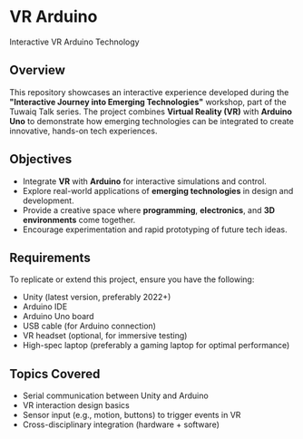 # VR Arduino
Interactive VR Arduino Technology

## Overview
This repository showcases an interactive experience developed during the **"Interactive Journey into Emerging Technologies"** workshop, part of the Tuwaiq Talk series. The project combines **Virtual Reality (VR)** with **Arduino Uno** to demonstrate how emerging technologies can be integrated to create innovative, hands-on tech experiences.

## Objectives
- Integrate **VR** with **Arduino** for interactive simulations and control.
- Explore real-world applications of **emerging technologies** in design and development.
- Provide a creative space where **programming**, **electronics**, and **3D environments** come together.
- Encourage experimentation and rapid prototyping of future tech ideas.

## Requirements
To replicate or extend this project, ensure you have the following:

- Unity (latest version, preferably 2022+)
- Arduino IDE
- Arduino Uno board
- USB cable (for Arduino connection)
- VR headset (optional, for immersive testing)
- High-spec laptop (preferably a gaming laptop for optimal performance)

## Topics Covered
- Serial communication between Unity and Arduino
- VR interaction design basics
- Sensor input (e.g., motion, buttons) to trigger events in VR
- Cross-disciplinary integration (hardware + software)


